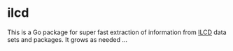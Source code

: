 # ilcd
This is a Go package for super fast extraction of information from 
[ILCD](http://eplca.jrc.ec.europa.eu/LCDN/developer.xhtml) data sets and
packages. It grows as needed ...
